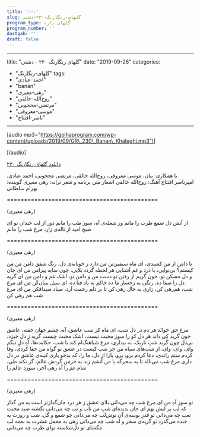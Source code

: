 ```yaml
---
title: '---'
slug: گلهای-رنگارنگ-۲۳۰-دشتی
program_type: گلهای تازه
program_number: ''
dastgah: ''
draft: false
---
```


---
title: "گلهای رنگارنگ ۲۳۰ - دشتی"
date: "2019-09-26"
categories: 
  - "گلهای-رنگارنگ"
tags: 
  - "احمد-عبادی"
  - "banan"
  - "رهی-معیری"
  - "روح‌الله-خالقی"
  - "مرتضی-محجوبی"
  - "موسی-معروفی"
  - "ناصر-افتتاح"
---

\[audio mp3="https://golhaprogram.com/wp-content/uploads/2019/09/GR\_230\_Banan\_Khaleghi.mp3"\]

\[/audio\]

[دانلود گلهای رنگارنگ ۲۳۰](https://golhaprogram.com/wp-content/uploads/2019/09/GR_230_Banan_Khaleghi.mp3)

با همکاری: بنان، موسی معروفی، روح‌الله خالقی، مرتضی محجوبی، احمد عبادی، امیرناصر افتتاح آهنگ: روح‌الله خالقی اشعار متن برنامه و شعر ترانه: رهی معیری گوینده: بهرام سلطانی

\============================================

(رهی معیری)

از آتش دل شمع طرب را مانم وز شعله‌ی آه، سوز طب را مانم دور از لب خندان تو ای صبح امید از ناله‌ی زار، مرغ شب را مانم

\============================================

(رهی معیری)

تا دامن از من کشیدی، ای ماه سیمین‌تن من دارد ز خونابه‌ی دل، رنگ شفق دامن من من کیستم؟ بی‌نوایی، با درد و غم آشنایی هر لحظه گردد بلایی، چون سایه پیرامَن من ای جان و دل مسکن تو، خون گریم از رفتن تو دست من و دامن تو، اشک غم و دامن من ای گریه دل را صفا ده، رنگی به رخسار ما ده خاکم به باد فنا ده، ای سیل بنیان‌کَن من ای مرغ شب، هم‌رهی کن، زاری به حال رهی کن تا بر دلم رحمت آرد، صیاد صیدافکن من ای مرغ شب هم رهی کن

\============================================

(رهی معیری)

مرغ حق خوانَد هر دم در دل شب، ای ماه کز شب عاشق، آه، چشم جهان خفته، عاشق خون گرید کِی داند هر دل کو را سوز محبت نیست، اشک محبت چیست گریه ز دل خیزد، بی‌دل چون گرید شبِ تاریک، به بیداری، مرغ شباهنگ‌ام کند با شب، حکایت‌ها، آهِ دلِ تنگم وای، وای، وای، از شب‌های سیاه من جز شب کیست در عشق تو گواه من جفا کردی، وفا کردم ستم راندی، دعا کردم برو، برو، یارا از دل، ما را، که بدخو یاری کینه‌ی عاشق در دل داری مرغ شب می‌نالد تا به سحرگه با من آتشم زند به خرمن گردش عالم، گر نکند طی، شام غم را آه رهی آخر، سوزد عالم را

\============================================

(رهی معیری)

تو سوز آهِ من ای مرغ شب چه می‌دانی بلای عشق ز هر درد جان‌گدازتر است به من گذار که لب بر لبش نهم ای جان ندیده‌ای شبِ من تاب و تب چه می‌دانی نگشته صید محبت تعب چه می‌دانی تو قدرِ بوسه‌ی آن نوش‌لب چه می‌دانی چو شمع و گل، شب و روزت به خنده می‌گذرد تو گریه‌ی سحر و آه شب چه می‌دانی رهی به محفل عشرت به نغمه لب مگشای تو دل‌شکسته نوای طرب چه می‌دانی
